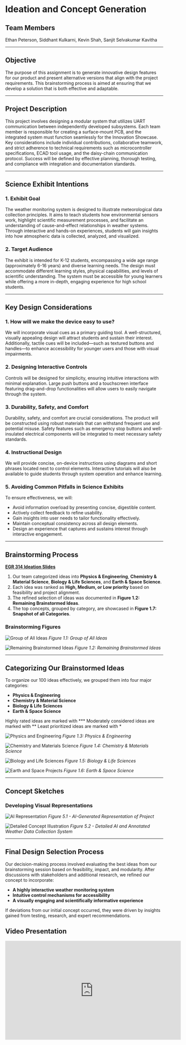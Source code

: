 # **Ideation and Concept Generation**

## **Team Members**
Ethan Peterson, Siddhant Kulkarni, Kevin Shah, Sanjit Selvakumar Kavitha

---

## **Objective**
The purpose of this assignment is to generate innovative design features for our product and present alternative versions that align with the project requirements. This brainstorming process is aimed at ensuring that we develop a solution that is both effective and adaptable.

---

## **Project Description**
This project involves designing a modular system that utilizes UART communication between independently developed subsystems. Each team member is responsible for creating a surface-mount PCB, and the integrated system must function seamlessly for the Innovation Showcase. Key considerations include individual contributions, collaborative teamwork, and strict adherence to technical requirements such as microcontroller specifications, ECAD tool usage, and the daisy-chain communication protocol. Success will be defined by effective planning, thorough testing, and compliance with integration and documentation standards.

---

## **Science Exhibit Intentions**

### **1. Exhibit Goal**
The weather monitoring system is designed to illustrate meteorological data collection principles. It aims to teach students how environmental sensors work, highlight scientific measurement processes, and facilitate an understanding of cause-and-effect relationships in weather systems. Through interactive and hands-on experiences, students will gain insights into how atmospheric data is collected, analyzed, and visualized.

### **2. Target Audience**
The exhibit is intended for K-12 students, encompassing a wide age range (approximately 6-16 years) and diverse learning needs. The design must accommodate different learning styles, physical capabilities, and levels of scientific understanding. The system must be accessible for young learners while offering a more in-depth, engaging experience for high school students.

---

## **Key Design Considerations**

### **1. How will we make the device easy to use?**
We will incorporate visual cues as a primary guiding tool. A well-structured, visually appealing design will attract students and sustain their interest. Additionally, tactile cues will be included—such as textured buttons and handles—to enhance accessibility for younger users and those with visual impairments.

### **2. Designing Interactive Controls**
Controls will be designed for simplicity, ensuring intuitive interactions with minimal explanation. Large push buttons and a touchscreen interface featuring drag-and-drop functionalities will allow users to easily navigate through the system.

### **3. Durability, Safety, and Comfort**
Durability, safety, and comfort are crucial considerations. The product will be constructed using robust materials that can withstand frequent use and potential misuse. Safety features such as emergency stop buttons and well-insulated electrical components will be integrated to meet necessary safety standards.

### **4. Instructional Design**
We will provide concise, on-device instructions using diagrams and short phrases located next to control elements. Interactive tutorials will also be available to guide students through system operation and enhance learning.

### **5. Avoiding Common Pitfalls in Science Exhibits**
To ensure effectiveness, we will:
- Avoid information overload by presenting concise, digestible content.
- Actively collect feedback to refine usability.
- Gain insights into user needs to tailor functionality effectively.
- Maintain conceptual consistency across all design elements.
- Design an experience that captures and sustains interest through interactive engagement.

---

## **Brainstorming Process**

[**EGR 314 Ideation Slides**](https://docs.google.com/presentation/d/1-jR1jT5JZCxH_XFAIzBFzMHgu-b0iQvdZxi1QXmcdSc/edit)

1. Our team categorized ideas into **Physics & Engineering**, **Chemistry & Material Science**, **Biology & Life Sciences**, and **Earth & Space Science**.
2. Each idea was ranked as **High, Medium, or Low priority** based on feasibility and project alignment.
3. The refined selection of ideas was documented in **Figure 1.2: Remaining Brainstormed Ideas**.
4. The top concepts, grouped by category, are showcased in **Figure 1.7: Snapshot of all Categories**.

### **Brainstorming Figures**

![Group of All Ideas](https://github.com/user-attachments/assets/1e00de76-5686-465f-b138-50225f9b2257)
*Figure 1.1: Group of All Ideas*

![Remaining Brainstormed Ideas](https://github.com/user-attachments/assets/3b4b366b-1fe7-4888-9008-b8bff55f9f06)
*Figure 1.2: Remaining Brainstormed Ideas*

---

## **Categorizing Our Brainstormed Ideas**

To organize our 100 ideas effectively, we grouped them into four major categories:
- **Physics & Engineering**
- **Chemistry & Material Science**
- **Biology & Life Sciences**
- **Earth & Space Science**

Highly rated ideas are marked with ***
Moderately considered ideas are marked with **
Least prioritized ideas are marked with *

![Physics and Engineering](https://github.com/user-attachments/assets/5323e01a-194b-4e6a-bae6-79369f9c7c50)
*Figure 1.3: Physics & Engineering*

![Chemistry and Materials Science](https://github.com/user-attachments/assets/4efae097-51d8-4c32-afc8-e6fd8f5d637b)
*Figure 1.4: Chemistry & Materials Science*

![Biology and Life Sciences](https://github.com/user-attachments/assets/d05eb711-f997-4e66-866b-5d0b22dbb364)
*Figure 1.5: Biology & Life Sciences*

![Earth and Space Projects](https://github.com/user-attachments/assets/f15dccd1-fe54-4295-9df9-29adfab7508f)
*Figure 1.6: Earth & Space Science*

---

## **Concept Sketches**

### **Developing Visual Representations**

![AI Representation](https://github.com/user-attachments/assets/85f71a0e-90ce-47c7-883f-d050ac6b5ad6)
*Figure 5.1 - AI-Generated Representation of Project*

![Detailed Concept Illustration](https://github.com/user-attachments/assets/d56e44b4-83b1-4add-9d33-9b6342a8c28a)
*Figure 5.2 - Detailed AI and Annotated Weather Data Collection System*

---

## **Final Design Selection Process**
Our decision-making process involved evaluating the best ideas from our brainstorming session based on feasibility, impact, and modularity. After discussions with stakeholders and additional research, we refined our concept to incorporate:
- **A highly interactive weather monitoring system**
- **Intuitive control mechanisms for accessibility**
- **A visually engaging and scientifically informative experience**

If deviations from our initial concept occurred, they were driven by insights gained from testing, research, and expert recommendations.

Video Presentation
---
<iframe width="560" height="315" src="https://www.youtube.com/embed/7UG-YCw4WZ8?si=zjqBop_FBaR4tDm3" title="YouTube video player" frameborder="0" allow="accelerometer; autoplay; clipboard-write; encrypted-media; gyroscope; picture-in-picture; web-share" referrerpolicy="strict-origin-when-cross-origin" allowfullscreen></iframe>
